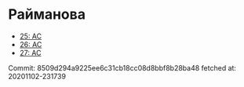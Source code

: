 # Райманова
- [25: AC](25.md)
- [26: AC](26.md)
- [27: AC](27.md)

Commit: 8509d294a9225ee6c31cb18cc08d8bbf8b28ba48
 fetched at: 20201102-231739
